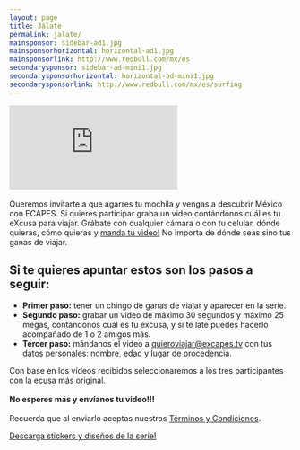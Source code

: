 ```yaml
---
layout: page
title: Jálate
permalink: jalate/
mainsponsor: sidebar-ad1.jpg
mainsponsorhorizontal: horizontal-ad1.jpg
mainsponsorlink: http://www.redbull.com/mx/es
secondarysponsor: sidebar-ad-mini1.jpg
secondarysponsorhorizontal: horizontal-ad-mini1.jpg
secondarysponsorlink: http://www.redbull.com/mx/es/surfing
---
```


<div class="main_video">
		<iframe src="https://www.youtube.com/embed/WTYXsprhc0M" frameborder="0" allowfullscreen></iframe>
</div>
<!--
<h2 class="join_h2_left">↟ Mira las instrucciones ↟</h2>
<h2 class="join_h2_right">↡ O lee las instrucciones ↡</h2>
-->
<div class="about_info">
<br>
Queremos invitarte a que agarres tu mochila y vengas a descubrir México con </b>E<span class="xtext"></span>CAPES</b>. Si quieres participar graba un video contándonos cuál es tu eXcusa para viajar. Grábate con cualquier cámara o con tu celular, dónde quieras, cómo quieras y <a href="mailto:contacto@excapes.tv" target="_blank">manda tu video!</a> No importa de dónde seas sino tus ganas de viajar.
</div>

<div class="panel data_for_email">
	<h2>Si te quieres apuntar estos son los pasos a seguir:</h2>
	<ul>
		<li><b>Primer paso:</b> tener un chingo de ganas de viajar y aparecer en la serie.
		</li>
		<li><b>Segundo paso:</b> grabar un video de máximo 30 segundos y máximo 25 megas, contándonos cuál es tu excusa, y si te late puedes hacerlo acompañado de 1 o 2 amigos más. 
		</li>
		<li><b>Tercer paso:</b> mándanos el video a <a href="mailto:quieroviajar@excapes.tv" target="_blank">quieroviajar@excapes.tv</a> con tus datos personales: nombre, edad y lugar de procedencia. 
		</li>
	</ul>
	<p>
	Con base en los vídeos recibidos seleccionaremos a los tres participantes con la e<span class="xtext"></span>cusa más original. <br><br>
	<b>No esperes más y envíanos tu video!!!</b>
	<br><br>
	Recuerda que al enviarlo aceptas nuestros <a href="{{ site.baseurl }}pdfs/terminosycondiciones.pdf">Términos y Condiciones</a>.
	</p>
</div>

<div class="panel descarga_material">
	<a href="{{ site.baseurl }}pdfs/promocion.pdf">
			<div class="descarga_boton">
			<p>Descarga stickers y diseños de la serie!</p>
			<div class="graphicseparator xbutton"></div>
			</div>
	</a>
</div>